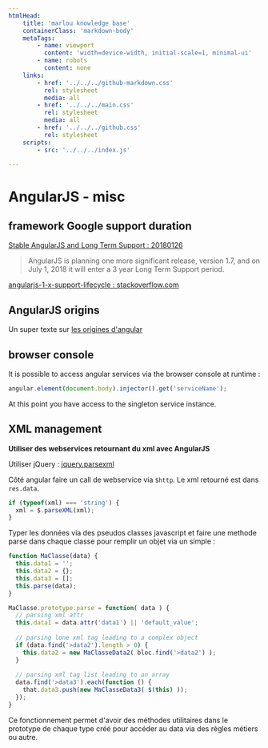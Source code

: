 ```yaml
---
htmlHead:
    title: 'marlou knowledge base' 
    containerClass: 'markdown-body'
    metaTags:
        - name: viewport
          content: 'width=device-width, initial-scale=1, minimal-ui'
        - name: robots
          content: none
    links:
        - href: '../../../github-markdown.css'
          rel: stylesheet
          media: all
        - href: '../../../main.css'
          rel: stylesheet
          media: all
        - href: '../../../github.css'
          rel: stylesheet
    scripts:
        - src: '../../../index.js'

---
```


# AngularJS - misc

## framework Google support duration

[Stable AngularJS and Long Term Support : 20180126](https://blog.angular.io/stable-angularjs-and-long-term-support-7e077635ee9c)

> AngularJS is planning one more significant release, version 1.7, and on July 1, 2018 it will enter a 3 year Long Term Support period.

[angularjs-1-x-support-lifecycle : stackoverflow.com](http://stackoverflow.com/questions/37037251/angularjs-1-x-support-lifecycle)

## AngularJS origins

Un super texte sur [les origines d'angular](http://java.dzone.com/articles/java-origins-angular-js)

## browser console

It is possible to access angular services via the browser console at runtime :

```javascript
angular.element(document.body).injector().get('serviceName');
```

At this point you have access to the singleton service instance.

## XML management

**Utiliser des webservices retournant du xml avec AngularJS**

Utiliser jQuery : [jquery.parsexml](http://api.jquery.com/jquery.parsexml/)

Côté angular faire un call de webservice via `$http`.
Le xml retourné est dans `res.data`.

```javascript
if (typeof(xml) === 'string') {
  xml = $.parseXML(xml);
}
```

Typer les données via des pseudos classes javascript et faire une methode parse dans chaque classe pour remplir un objet via un simple :

```javascript
function MaClasse(data) {
  this.data1 = '';
  this.data2 = {};
  this.data3 = [];
  this.parse(data);
}

MaClasse.prototype.parse = function( data ) {
  // parsing xml attr
  this.data1 = data.attr('data1') || 'default_value';
  
  // parsing lone xml tag leading to a complex object
  if (data.find('>data2').length > 0) {
    this.data2 = new MaClasseData2( bloc.find('>data2') );
  }
  
  // parsing xml tag list leading to an array
  data.find('>data3').each(function () {
    that.data3.push(new MaClasseData3( $(this) ));
  });
}
```

Ce fonctionnement permet d'avoir des méthodes utilitaires dans le prototype de chaque type créé pour accéder au data via des règles métiers ou autre.
